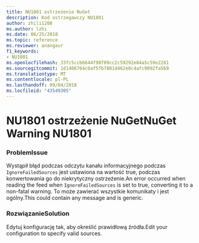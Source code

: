 ```yaml
---
title: NU1801 ostrzeżenie NuGet
description: Kod ostrzegawczy NU1801
author: zhili1208
ms.author: lzhi
ms.date: 06/25/2018
ms.topic: reference
ms.reviewer: anangaur
f1_keywords:
- NU1801
ms.openlocfilehash: 33fc5ccb6644f98f09cc2c59292e84a5c59e2281
ms.sourcegitcommit: 1d1406764c6af5fb7801d462e0c4afc9092fa569
ms.translationtype: MT
ms.contentlocale: pl-PL
ms.lasthandoff: 09/04/2018
ms.locfileid: "43549305"
---
```

# <a name="nuget-warning-nu1801"></a><span data-ttu-id="b3915-103">NU1801 ostrzeżenie NuGet</span><span class="sxs-lookup"><span data-stu-id="b3915-103">NuGet Warning NU1801</span></span>

### <a name="issue"></a><span data-ttu-id="b3915-104">Problem</span><span class="sxs-lookup"><span data-stu-id="b3915-104">Issue</span></span>
<span data-ttu-id="b3915-105">Wystąpił błąd podczas odczytu kanału informacyjnego podczas `IgnoreFailedSources` jest ustawiona na wartość true, podczas konwertowania go do niekrytyczny ostrzeżenie.</span><span class="sxs-lookup"><span data-stu-id="b3915-105">An error occurred when reading the feed when `IgnoreFailedSources` is set to true, converting it to a non-fatal warning.</span></span> <span data-ttu-id="b3915-106">To może zawierać wszystkie komunikaty i jest ogólny.</span><span class="sxs-lookup"><span data-stu-id="b3915-106">This could contain any message and is generic.</span></span>

### <a name="solution"></a><span data-ttu-id="b3915-107">Rozwiązanie</span><span class="sxs-lookup"><span data-stu-id="b3915-107">Solution</span></span>
<span data-ttu-id="b3915-108">Edytuj konfigurację tak, aby określić prawidłową źródła.</span><span class="sxs-lookup"><span data-stu-id="b3915-108">Edit your configuration to specify valid sources.</span></span>